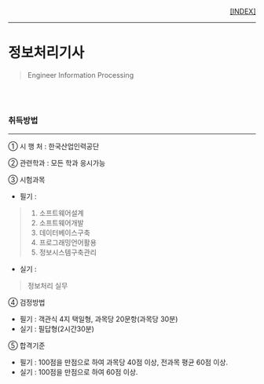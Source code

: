 
<p style="text-align: right"> 
    <a href="./README.md">[INDEX]</a>
</p>

---
# 정보처리기사
> Engineer Information Processing 

<br/>
<br/>

### 취득방법
---
① 시 행 처 : 한국산업인력공단

② 관련학과 : 모든 학과 응시가능 

③ 시험과목
- 필기 :
> 1. 소프트웨어설계 
> 2. 소프트웨어개발 
> 3. 데이터베이스구축 
> 4. 프로그래밍언어활용 
> 5. 정보시스템구축관리
- 실기 : 
> 정보처리 실무

④ 검정방법
- 필기 : 객관식 4지 택일형, 과목당 20문항(과목당 30분)
- 실기 : 필답형(2시간30분)

⑤ 합격기준
- 필기 : 100점을 만점으로 하여 과목당 40점 이상, 전과목 평균 60점 이상.
- 실기 : 100점을 만점으로 하여 60점 이상.


